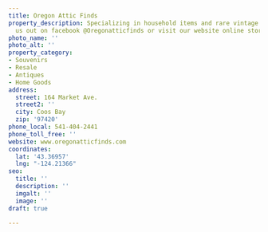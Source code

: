 ```yaml
---
title: Oregon Attic Finds
property_description: Specializing in household items and rare vintage finds. Check
  us out on facebook @Oregonatticfinds or visit our website online store.
photo_name: ''
photo_alt: ''
property_category:
- Souvenirs
- Resale
- Antiques
- Home Goods
address:
  street: 164 Market Ave.
  street2: ''
  city: Coos Bay
  zip: '97420'
phone_local: 541-404-2441
phone_toll_free: ''
website: www.oregonatticfinds.com
coordinates:
  lat: '43.36957'
  lng: "-124.21366"
seo:
  title: ''
  description: ''
  imgalt: ''
  image: ''
draft: true

---
```

